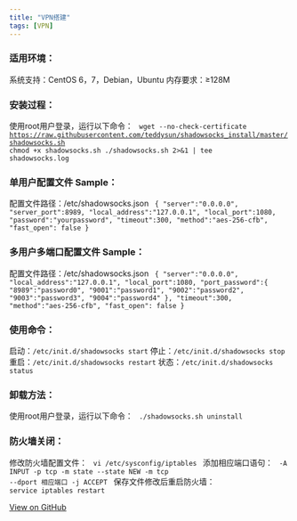 ```yaml
---
title: "VPN搭建"
tags: [VPN]
---
```



### 适用环境：
系统支持：CentOS 6，7，Debian，Ubuntu
内存要求：≥128M

### 安装过程：
使用root用户登录，运行以下命令：
<code>
wget --no-check-certificate https://raw.githubusercontent.com/teddysun/shadowsocks_install/master/shadowsocks.sh
chmod +x shadowsocks.sh
./shadowsocks.sh 2>&1 | tee shadowsocks.log
</code>
### 单用户配置文件 Sample：
配置文件路径：/etc/shadowsocks.json
<code>
{
    "server":"0.0.0.0",
    "server_port":8989,
    "local_address":"127.0.0.1",
    "local_port":1080,
    "password":"yourpassword",
    "timeout":300,
    "method":"aes-256-cfb",
    "fast_open": false
}
</code>
### 多用户多端口配置文件 Sample：
配置文件路径：/etc/shadowsocks.json
<code>
{
    "server":"0.0.0.0",
    "local_address":"127.0.0.1",
    "local_port":1080,
    "port_password":{
    "8989":"password0",
    "9001":"password1",
    "9002":"password2",
    "9003":"password3",
    "9004":"password4"
    },
    "timeout":300,
    "method":"aes-256-cfb",
    "fast_open": false
}
</code>
### 使用命令：
启动：<code>/etc/init.d/shadowsocks start</code>
停止：<code>/etc/init.d/shadowsocks stop</code>
重启：<code>/etc/init.d/shadowsocks restart</code>
状态：<code>/etc/init.d/shadowsocks status</code>

### 卸载方法：
使用root用户登录，运行以下命令：
<code>
./shadowsocks.sh uninstall
</code>
### 防火墙关闭：

修改防火墙配置文件：
<code>
vi /etc/sysconfig/iptables
</code>
添加相应端口语句：
<code>
-A INPUT -p tcp -m state --state NEW -m tcp --dport 相应端口 -j ACCEPT
</code>
保存文件修改后重启防火墙：
<code>
service iptables restart
</code>


<a href="https://github.com/imlengyue/imlengyue.github.io" target="_blank" class="btn btn-success"><i class="fa fa-github fa-lg"></i> View on GitHub</a>
